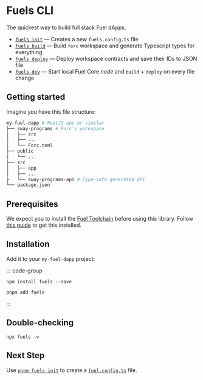 # Fuels CLI

The quickest way to build full stack Fuel dApps.

- [`fuels init`](./commands.md#fuels-init) — Creates a new `fuels.config.ts` file
- [`fuels build`](./commands.md#fuels-build) — Build `forc` workspace and generate Typescript types for everything
- [`fuels deploy`](./commands.md#fuels-deploy) — Deploy workspace contracts and save their IDs to JSON file
- [`fuels dev`](./commands.md#fuels-dev) — Start local Fuel Core _node_ and `build` + `deploy` on every file change

## Getting started

Imagine you have this file structure:

```sh
my-fuel-dapp # NextJS app or similar
├── sway-programs # Forc's workspace
│   ├── src
│   ├── ...
│   └── Forc.toml
├── public
│   └── ...
├── src
│   ├── app
│   ├── ...
├   └── sway-programs-api # Type-safe generated API
└── package.json
```

## Prerequisites

We expect you to install the [Fuel Toolchain](https://docs.fuel.network/docs/sway/introduction/fuel_toolchain/#the-fuel-toolchain) before using this library. Follow [this guide](https://docs.fuel.network/guides/installation/) to get this installed.

## Installation

Add it to your `my-fuel-dapp` project:

::: code-group

```console [npm]
npm install fuels --save
```

```console [pnpm]
pnpm add fuels
```

:::

## Double-checking

```console
npx fuels -v
```

## Next Step

Use [`pnpm fuels init`](./commands#init) to create a [`fuel.config.ts`](./config-file) file.
